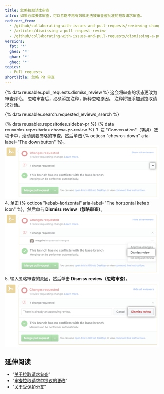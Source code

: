 ```yaml
---
title: 忽略拉取请求审查
intro: 如果仓库要求审查，可以忽略不再有效或无法被审查者批准的拉取请求审查。
redirect_from:
  - /github/collaborating-with-issues-and-pull-requests/reviewing-changes-in-pull-requests/dismissing-a-pull-request-review
  - /articles/dismissing-a-pull-request-review
  - /github/collaborating-with-issues-and-pull-requests/dismissing-a-pull-request-review
versions:
  fpt: '*'
  ghes: '*'
  ghae: '*'
  ghec: '*'
topics:
  - Pull requests
shortTitle: 忽略 PR 审查
---
```


{% data reusables.pull_requests.dismiss_review %}
这会将审查的状态更改为审查评论。 忽略审查后，必须添加注释，解释忽略原因。 注释将被添加到拉取请求对话。

{% data reusables.search.requested_reviews_search %}

{% data reusables.repositories.sidebar-pr %}
{% data reusables.repositories.choose-pr-review %}
3. 在 "Conversation"（转换）选项卡中，滚动到要忽略的审查，然后单击 {% octicon "chevron-down" aria-label="The down button" %}。 ![合并框中的 V 形图标](/assets/images/help/pull_requests/merge_box/pull-request-open-menu.png)
4. 单击 {% octicon "kebab-horizontal" aria-label="The horizontal kebab icon" %}，然后单击 **Dismiss review（忽略审查）**。 ![合并框中的烤肉串图标](/assets/images/help/pull_requests/merge_box/pull-request-dismiss-review.png)
5. 输入忽略审查的原因，然后单击 **Dismiss review（忽略审查）**。 ![忽略审查按钮](/assets/images/help/pull_requests/merge_box/pull-request-dismiss-review-button.png)

## 延伸阅读

- “[关于拉取请求审查](/articles/about-pull-request-reviews)”
- "[审查拉取请求中提议的更改](/articles/reviewing-proposed-changes-in-a-pull-request)"
- "[关于受保护分支](/github/administering-a-repository/about-protected-branches#require-pull-request-reviews-before-merging)"
